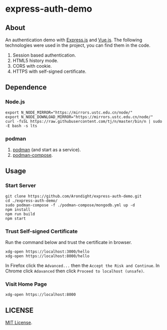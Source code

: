 # express-auth-demo

## About

An authentication demo with [Express.js](https://github.com/expressjs/express.git) and [Vue.js](https://github.com/vuejs/core.git). The following technologies were used in the project, you can find them in the code.

1. Session based authentication.
2. HTML5 history mode.
3. CORS with cookie.
4. HTTPS with self-signed certificate.

## Dependence

### Node.js

```shell
export N_NODE_MIRROR="https://mirrors.ustc.edu.cn/node/"
export N_NODE_DOWNLOAD_MIRROR="https://mirrors.ustc.edu.cn/node/"
curl -fsSL https://raw.githubusercontent.com/tj/n/master/bin/n | sudo -E bash -s lts
```

### podman

1. [podman](https://podman.io/getting-started/installation) (and start as a service).
2. [podman-compose](https://github.com/containers/podman-compose#installation).

## Usage

### Start Server

```shell
git clone https://github.com/Arondight/express-auth-demo.git
cd ./express-auth-demo/
sudo podman-compose -f ./podman-compose/mongodb.yml up -d
npm install
npm run build
npm start
```

### Trust Self-signed Certificate

Run the command below and trust the certificate in browser.

```shell
xdg-open https://localhost:3000/hello
xdg-open https://localhost:8000/hello
```

In Firefox click the `Advanced...` then the `Accept the Risk and Continue`. In Chrome click `Adavanced` then click `Proceed to localhost (unsafe)`.

### Visit Home Page

```shell
xdg-open https://localhost:8000
```

## LICENSE

[MIT License](LICENSE).
